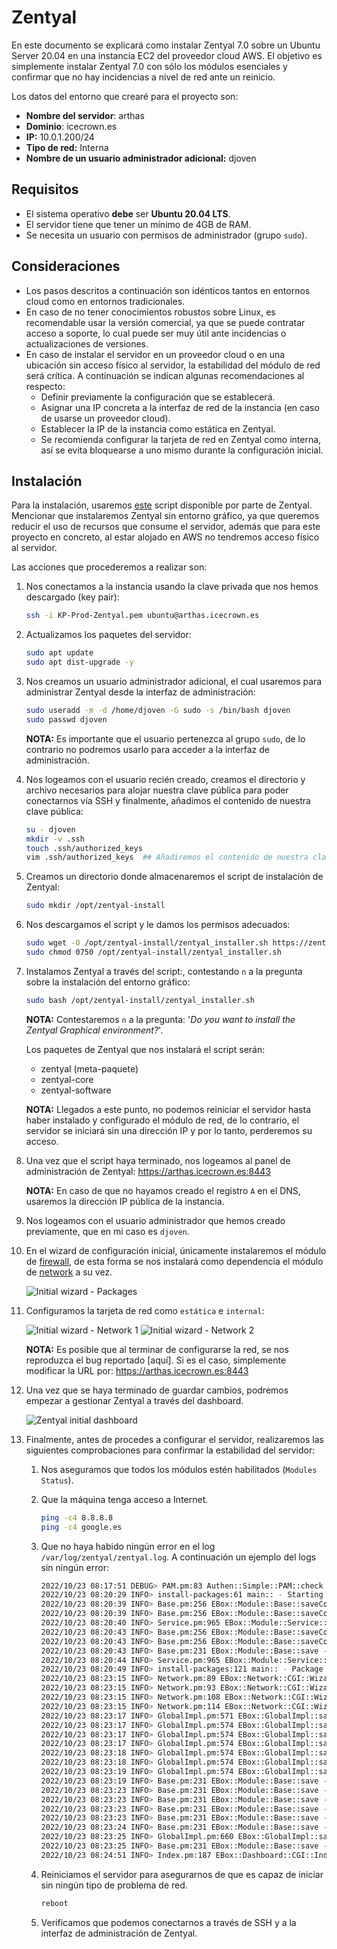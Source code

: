# Zentyal

En este documento se explicará como instalar Zentyal 7.0 sobre un Ubuntu Server 20.04 en una instancia EC2 del proveedor cloud AWS. El objetivo es simplemente instalar Zentyal 7.0 con sólo los módulos esenciales y confirmar que no hay incidencias a nivel de red ante un reinicio.

Los datos del entorno que crearé para el proyecto son:

* **Nombre del servidor**: arthas
* **Dominio**: icecrown.es
* **IP:** 10.0.1.200/24
* **Tipo de red:** Interna
* **Nombre de un usuario administrador adicional:** djoven

## Requisitos

* El sistema operativo **debe** ser **Ubuntu 20.04 LTS**.
* El servidor tiene que tener un mínimo de 4GB de RAM.
* Se necesita un usuario con permisos de administrador (grupo `sudo`).

## Consideraciones

* Los pasos descritos a continuación son idénticos tantos en entornos cloud como en entornos tradicionales.
* En caso de no tener conocimientos robustos sobre Linux, es recomendable usar la versión comercial, ya que se puede contratar acceso a soporte, lo cual puede ser muy útil ante incidencias o actualizaciones de versiones.
* En caso de instalar el servidor en un proveedor cloud o en una ubicación sin acceso físico al servidor, la estabilidad del módulo de red será crítica. A continuación se indican algunas recomendaciones al respecto:
    * Definir previamente la configuración que se establecerá.
    * Asignar una IP concreta a la interfaz de red de la instancia (en caso de usarse un proveedor cloud).
    * Establecer la IP de la instancia como estática en Zentyal.
    * Se recomienda configurar la tarjeta de red en Zentyal como interna, así se evita bloquearse a uno mismo durante la configuración inicial.

## Instalación

Para la instalación, usaremos [este] script disponible por parte de Zentyal. Mencionar que instalaremos Zentyal sin entorno gráfico, ya que queremos reducir el uso de recursos que consume el servidor, además que para este proyecto en concreto, al estar alojado en AWS no tendremos acceso físico al servidor.

[este]: https://doc.zentyal.org/es/installation.html#instalacion-sobre-ubuntu-20-04-lts-server-o-desktop

Las acciones que procederemos a realizar son:

1. Nos conectamos a la instancia usando la clave privada que nos hemos descargado (key pair):

    ```bash
    ssh -i KP-Prod-Zentyal.pem ubuntu@arthas.icecrown.es
    ```

2. Actualizamos los paquetes del servidor:

    ```bash
    sudo apt update
    sudo apt dist-upgrade -y
    ```

3. Nos creamos un usuario administrador adicional, el cual usaremos para administrar Zentyal desde la interfaz de administración:

    ```bash
    sudo useradd -m -d /home/djoven -G sudo -s /bin/bash djoven
    sudo passwd djoven
    ```

    **NOTA:** Es importante que el usuario pertenezca al grupo `sudo`, de lo contrario no podremos usarlo para acceder a la interfaz de administración.

4. Nos logeamos con el usuario recién creado, creamos el directorio y archivo necesarios para alojar nuestra clave pública para poder conectarnos vía SSH y finalmente, añadimos el contenido de nuestra clave pública:

    ```bash
    su - djoven
    mkdir -v .ssh
    touch .ssh/authorized_keys
    vim .ssh/authorized_keys  ## Añadiremos el contenido de nuestra clave pública
    ```

5. Creamos un directorio donde almacenaremos el script de instalación de Zentyal:

    ```bash
    sudo mkdir /opt/zentyal-install
    ```

6. Nos descargamos el script y le damos los permisos adecuados:

    ```bash
    sudo wget -O /opt/zentyal-install/zentyal_installer.sh https://zentyal.com/zentyal_installer.sh
    sudo chmod 0750 /opt/zentyal-install/zentyal_installer.sh
    ```

7. Instalamos Zentyal a través del script:, contestando `n` a la pregunta sobre la instalación del entorno gráfico:

    ```bash
    sudo bash /opt/zentyal-install/zentyal_installer.sh
    ```

    **NOTA:** Contestaremos `n` a la pregunta: '*Do you want to install the Zentyal Graphical environment?*'.

    Los paquetes de Zentyal que nos instalará el script serán:

    * zentyal (meta-paquete)
    * zentyal-core
    * zentyal-software

    **NOTA:** Llegados a este punto, no podemos reiniciar el servidor hasta haber instalado y configurado el módulo de red, de lo contrario, el servidor se iniciará sin una dirección IP y por lo tanto, perderemos su acceso.

8. Una vez que el script haya terminado, nos logeamos al panel de administración de Zentyal: <https://arthas.icecrown.es:8443>

    **NOTA:** En caso de que no hayamos creado el registro `A` en el DNS, usaremos la dirección IP pública de la instancia.

9. Nos logeamos con el usuario administrador que hemos creado previamente, que en mi caso es `djoven`.

10. En el wizard de configuración inicial, únicamente instalaremos el módulo de [firewall], de esta forma se nos instalará como dependencia el módulo de [network] a su vez.

    ![Initial wizard - Packages](images/zentyal/01-wizard_packages.png "Initial wizard - Packages")

11. Configuramos la tarjeta de red como `estática` e `internal`:

    ![Initial wizard - Network 1](images/zentyal/02-wizard_network-1.png "Initial wizard - Network 1")
    ![Initial wizard - Network 2](images/zentyal/03-wizard_network-2.png "Initial wizard - Network 2")

    **NOTA:** Es posible que al terminar de configurarse la red, se nos reproduzca el bug reportado [aquí]. Si es el caso, simplemente modificar la URL por: <https://arthas.icecrown.es:8443>

12. Una vez que se haya terminado de guardar cambios, podremos empezar a gestionar Zentyal a través del dashboard.

    ![Zentyal initial dashboard](images/zentyal/04-dashboard_initial.png "Zentyal initial dashboard")

13. Finalmente, antes de procedes a configurar el servidor, realizaremos las siguientes comprobaciones para confirmar la estabilidad del servidor:

    1. Nos aseguramos que todos los módulos estén habilitados (`Modules Status`).
    2. Que la máquina tenga acceso a Internet.

        ```bash
        ping -c4 8.8.8.8
        ping -c4 google.es
        ```

    3. Que no haya habido ningún error en el log `/var/log/zentyal/zentyal.log`. A continuación un ejemplo del logs sin ningún error:

        ```bash
        2022/10/23 08:17:51 DEBUG> PAM.pm:83 Authen::Simple::PAM::check - Successfully authenticated user 'djoven' using service 'zentyal'.
        2022/10/23 08:20:29 INFO> install-packages:61 main:: - Starting package installation process
        2022/10/23 08:20:39 INFO> Base.pm:256 EBox::Module::Base::saveConfig - Saving config for module: network
        2022/10/23 08:20:39 INFO> Base.pm:256 EBox::Module::Base::saveConfig - Saving config for module: network
        2022/10/23 08:20:40 INFO> Service.pm:965 EBox::Module::Service::restartService - Restarting service for module: network
        2022/10/23 08:20:43 INFO> Base.pm:256 EBox::Module::Base::saveConfig - Saving config for module: network
        2022/10/23 08:20:43 INFO> Base.pm:256 EBox::Module::Base::saveConfig - Saving config for module: firewall
        2022/10/23 08:20:43 INFO> Base.pm:231 EBox::Module::Base::save - Restarting service for module: firewall
        2022/10/23 08:20:44 INFO> Service.pm:965 EBox::Module::Service::restartService - Restarting service for module: firewall
        2022/10/23 08:20:49 INFO> install-packages:121 main:: - Package installation process finished
        2022/10/23 08:23:15 INFO> Network.pm:89 EBox::Network::CGI::Wizard::Network::_processWizard - Configuring ens5 as 10.0.1.200/255.255.255.0
        2022/10/23 08:23:15 INFO> Network.pm:93 EBox::Network::CGI::Wizard::Network::_processWizard - Adding gateway 10.0.1.1 for iface ens5
        2022/10/23 08:23:15 INFO> Network.pm:108 EBox::Network::CGI::Wizard::Network::_processWizard - Adding nameserver 8.8.8.8
        2022/10/23 08:23:15 INFO> Network.pm:114 EBox::Network::CGI::Wizard::Network::_processWizard - Adding nameserver 8.8.4.4
        2022/10/23 08:23:17 INFO> GlobalImpl.pm:571 EBox::GlobalImpl::saveAllModules - First installation, enabling modules: network firewall webadmin logs audit firewall
        2022/10/23 08:23:17 INFO> GlobalImpl.pm:574 EBox::GlobalImpl::saveAllModules - Enabling module network
        2022/10/23 08:23:17 INFO> GlobalImpl.pm:574 EBox::GlobalImpl::saveAllModules - Enabling module firewall
        2022/10/23 08:23:17 INFO> GlobalImpl.pm:574 EBox::GlobalImpl::saveAllModules - Enabling module webadmin
        2022/10/23 08:23:18 INFO> GlobalImpl.pm:574 EBox::GlobalImpl::saveAllModules - Enabling module logs
        2022/10/23 08:23:18 INFO> GlobalImpl.pm:574 EBox::GlobalImpl::saveAllModules - Enabling module audit
        2022/10/23 08:23:19 INFO> GlobalImpl.pm:574 EBox::GlobalImpl::saveAllModules - Enabling module firewall
        2022/10/23 08:23:19 INFO> Base.pm:231 EBox::Module::Base::save - Restarting service for module: network
        2022/10/23 08:23:23 INFO> Base.pm:231 EBox::Module::Base::save - Restarting service for module: firewall
        2022/10/23 08:23:23 INFO> Base.pm:231 EBox::Module::Base::save - Restarting service for module: logs
        2022/10/23 08:23:23 INFO> Base.pm:231 EBox::Module::Base::save - Restarting service for module: audit
        2022/10/23 08:23:23 INFO> Base.pm:231 EBox::Module::Base::save - Restarting service for module: firewall
        2022/10/23 08:23:24 INFO> Base.pm:231 EBox::Module::Base::save - Restarting service for module: sysinfo
        2022/10/23 08:23:25 INFO> GlobalImpl.pm:660 EBox::GlobalImpl::saveAllModules - Saving configuration: webadmin
        2022/10/23 08:23:25 INFO> Base.pm:231 EBox::Module::Base::save - Restarting service for module: webadmin
        2022/10/23 08:24:51 INFO> Index.pm:187 EBox::Dashboard::CGI::Index::masonParameters - dashboard1
        ```

    4. Reiniciamos el servidor para asegurarnos de que es capaz de iniciar sin ningún tipo de problema de red.

        ```bash
        reboot
        ```

    5. Verificamos que podemos conectarnos a través de SSH y a la interfaz de administración de Zentyal.

[firewall]: https://doc.zentyal.org/es/firewall.html
[network]: https://doc.zentyal.org/es/firststeps.html#configuracion-basica-de-red-en-zentyal
